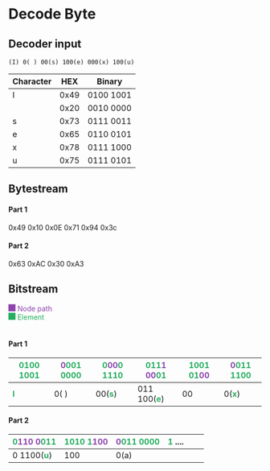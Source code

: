 # Decode Byte

## Decoder input
`(I) 0( ) 00(s) 100(e) 000(x) 100(u)`

| Character  | HEX  | Binary |
|------------|------| ------ |
| I | 0x49 | 0100 1001 |
|   | 0x20 | 0010 0000  |
| s | 0x73 | 0111 0011 |
| e | 0x65 | 0110 0101 |
| x | 0x78 | 0111 1000 | 
| u | 0x75 | 0111 0101 |

## Bytestream

#### Part 1
0x49 0x10 0x0E 0x71 0x94 0x3c

#### Part 2
0x63 0xAC 0x30 0xA3

<style>
div.box{
    display:inline-block;
    width: 1em;
    height: 1em;
}

div.box.node{
    background-color: #8e44ad;
}

div.box.element{
    background-color: #27ae60;
}

.node{
    color: #8e44ad;
}

.element{
    color: #27ae60;
}
</style>

## Bitstream
<div class="box node"></div> <span class="node">Node path</span>  
<br/>
<div class="box element"></div> <span class="element">Element</span>  
<br>
<br>

#### Part 1
| <span class="element">0100 1001</span> | <span class="node">0</span><span class="element">001 0000</span> | <span class="element">0</span><span class="node">00</span><span class="element">0 1110</span> | <span class="element">011</span><span class="node">1 00</span><span class="element">01</span> | <span class="element">1001 01</span><span class="node">00</span> | <span class="node">0</span><span class="element">011 1100</span> |
| ------------ | ------------ | ------------ | ------------ | ------------ | ------------ |
| <span class="element">**I**</span>            |  0(<span class="element"> </span>) | 00(<span class="element">**s**</span>) | 011 100(<span class="element">**e**</span>) | 00 | 0(<span class="element">**x**</span>)

#### Part 2
| <span class="element">0</span><span class="node">110 0</span><span class="element">011</span> | <span class="element">1010 1</span><span class="node">100</span> | <span class="node">0</span><span class="element">011 0000</span> | <span class="element">1</span> .... | | |
| ------------ | ------------ | ------------ | ------------ | ------------ | ------------ |
| 0 1100(<span class="element">**u**</span>) | 100 | 0(a) | | | |
